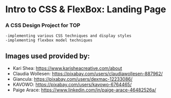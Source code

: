 # Intro to CSS & FlexBox: Landing Page

### A CSS Design Project for TOP

    -implementing various CSS techniques and display styles
    -implementing flexbox model techniques

## Images used provided by:
- Kari Shea: https://www.karisheacreative.com/about
- Claudia Wollesen: https://pixabay.com/users/claudiawollesen-887962/
- Giancula: https://pixabay.com/users/dexmac-12233086/
- KAVOWO: https://pixabay.com/users/kavowo-6764465/
- Paige Arace: https://www.linkedin.com/in/paige-arace-46482526a/